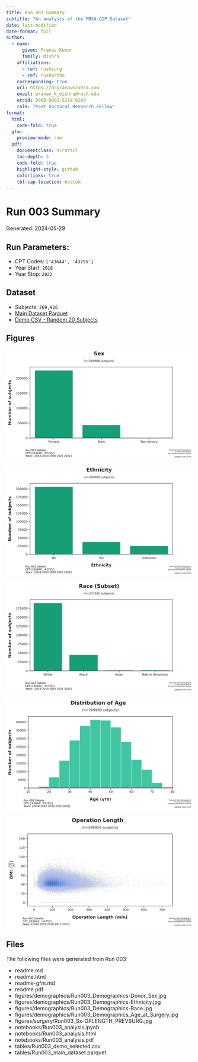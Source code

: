 ```yaml
---  
title: Run 003 Summary
subtitle: "An analysis of the MBSA-QIP Dataset"  
date: last-modified  
date-format: full  
author:  
  - name:  
      given: Pranav Kumar  
      family: Mishra  
    affiliations:  
      - ref: rushsurg  
      - ref: rushortho  
    corresponding: true  
    url: https://drpranavmishra.com  
    email: pranav_k_mishra@rush.edu  
    orcid: 0000-0001-5219-6269    
    role: "Post Doctoral Research Fellow"  
format:  
  html:  
    code-fold: true  
  gfm:
    preview-mode: raw  
  pdf:  
    documentclass: scrartcl  
    toc-depth: 3  
    code-fold: true  
    highlight-style: github  
    colorlinks: true  
    tbl-cap-location: bottom  
---
```




# Run 003 Summary

Generated: 2024-05-29

## Run Parameters:

- CPT Codes: `['43644', '43755']`
- Year Start: `2018`
- Year Stop: `2022`


## Dataset

- Subjects: `269,926`
- [Main Dataset Parquet](data/analysis/bariatric/runs/run_003/tables/Run003_main_dataset.parquet)
- [Demo CSV - Random 20 Subjects](data/analysis/bariatric/runs/run_003/tables/Run003_demo_selected.csv)

## Figures

![Run003_Demographics-Donor_Sex.jpg](figures/demographics/Run003_Demographics-Donor_Sex.jpg)

![Run003_Demographics-Ethnicity.jpg](figures/demographics/Run003_Demographics-Ethnicity.jpg)

![Run003_Demographics-Race.jpg](figures/demographics/Run003_Demographics-Race.jpg)

![Run003_Demographics_Age_at_Surgery.jpg](figures/demographics/Run003_Demographics_Age_at_Surgery.jpg)

![Run003_Sx-OPLENGTH_PREVSURG.jpg](figures/surgery/Run003_Sx-OPLENGTH_PREVSURG.jpg)




## Files

The following files were generated from Run 003:

- readme.md
- readme.html
- readme-gfm.md
- readme.pdf
- figures/demographics/Run003_Demographics-Donor_Sex.jpg
- figures/demographics/Run003_Demographics-Ethnicity.jpg
- figures/demographics/Run003_Demographics-Race.jpg
- figures/demographics/Run003_Demographics_Age_at_Surgery.jpg
- figures/surgery/Run003_Sx-OPLENGTH_PREVSURG.jpg
- notebooks/Run003_analysis.ipynb
- notebooks/Run003_analysis.html
- notebooks/Run003_analysis.pdf
- tables/Run003_demo_selected.csv
- tables/Run003_main_dataset.parquet




